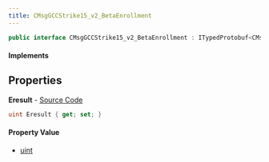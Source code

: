 ```yaml
---
title: CMsgGCCStrike15_v2_BetaEnrollment
---
```


```csharp
public interface CMsgGCCStrike15_v2_BetaEnrollment : ITypedProtobuf<CMsgGCCStrike15_v2_BetaEnrollment>, INativeHandle
```

#### Implements

## Properties

**Eresult** - [Source Code](https://github.com/swiftly-solution/swiftlys2/blob/main/managed/src/SwiftlyS2.Generated/Protobufs/Interfaces/CMsgGCCStrike15_v2_BetaEnrollment.cs#L13)

```csharp
uint Eresult { get; set; }
```

#### Property Value

- [uint](https://learn.microsoft.com/dotnet/api/system.uint32)

